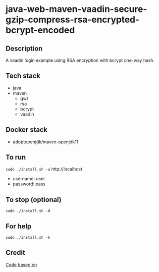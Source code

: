 # java-web-maven-vaadin-secure-gzip-compress-rsa-encrypted-bcrypt-encoded

## Description
A vaadin login example using
RSA encryption with bcrypt
one-way hash.

## Tech stack
- java
- maven
  - gwt
  - rsa
  - bcrypt
  - vaadin

## Docker stack
- adoptopenjdk/maven-openjdk11

## To run
`sudo ./install.sh -u`
http://localhost
- username: user
- password: pass

## To stop (optional)
`sudo ./install.sh -d`

## For help
`sudo ./install.sh -h`

## Credit
[Code based on](https://examples.javacodegeeks.com/enterprise-java/vaadin/vaadin-login-example/)
